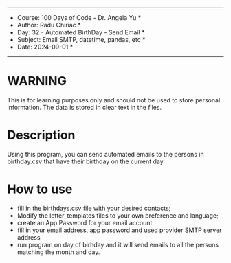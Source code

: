 
************************************************************
*    Course: 100 Days of Code - Dr. Angela Yu              *
*    Author: Radu Chiriac                                  *
*    Day: 32 - Automated BirthDay - Send Email             *
*    Subject: Email SMTP, datetime, pandas, etc            *
*    Date: 2024-09-01                                      *
************************************************************

# WARNING
This is for learning purposes only and should not be used to store personal information.
The data is stored in clear text in the files.

# Description
Using this program, you can send automated emails to the persons in birthday.csv that have their birthday on the current day.

# How to use
- fill in the birthdays.csv file with your desired contacts;
- Modify the letter_templates files to your own preference and language;
- create an App Password for your email account
- fill in your email address, app password and used provider SMTP server address
- run program on day of birhday and it will send emails to all the persons matching the month and day. 

